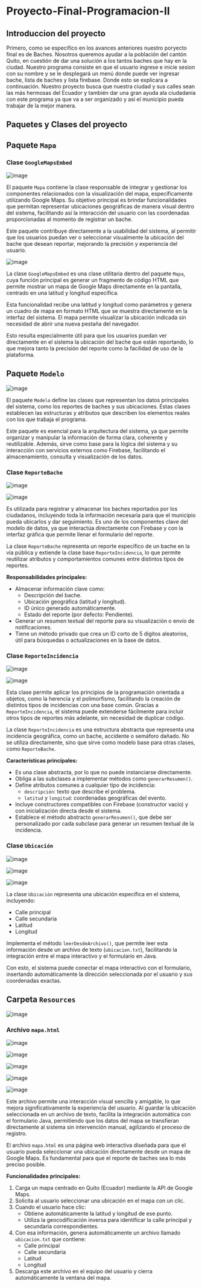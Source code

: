 # Proyecto-Final-Programacion-II
## Introduccion del proyecto

Primero, como se especifico en los avances anteriores nuestro poryecto final es de Baches.
Nosotros queremos ayudar a la población del cantón Quito, en cuestión de dar una solución a los tantos baches que hay en la ciudad.
Nuestro programa consiste en que el usuario ingrese e inicie sesion con su nombre y se le desplegará un menú donde puede ver ingresar bache, lista de baches y lista firebase. 
Donde esto se explicara a continuación. 
Nuestro proyecto busca que nuestra ciudad y sus calles sean las más hermosas del Ecuador y también dar una gran ayuda ala ciudadania con este programa ya que va a ser organizado y así el municipio pueda trabajar de la mejor manera.

## Paquetes y Clases del proyecto

## Paquete `Mapa`
### Clase `GoogleMapsEmbed`

![image](https://github.com/user-attachments/assets/9a416020-a15c-46c6-8486-56dfd2af440f)

El paquete `Mapa` contiene la clase responsable de integrar y gestionar los componentes relacionados con la visualización del mapa, específicamente utilizando Google Maps. Su objetivo principal es brindar funcionalidades que permitan representar ubicaciones geográficas de manera visual dentro del sistema, facilitando así la interacción del usuario con las coordenadas proporcionadas al momento de registrar un bache.

Este paquete contribuye directamente a la usabilidad del sistema, al permitir que los usuarios puedan ver o seleccionar visualmente la ubicación del bache que desean reportar, mejorando la precisión y experiencia del usuario.

![image](https://github.com/user-attachments/assets/7b486f79-86e1-475d-9071-6e028be046c7)

La clase `GoogleMapsEmbed` es una clase utilitaria dentro del paquete `Mapa`, cuya función principal es generar un fragmento de código HTML que permite mostrar un mapa de Google Maps directamente en la pantalla, centrado en una latitud y longitud específica.

Esta funcionalidad recibe una latitud y longitud como parámetros y genera un cuadro de mapa en formato HTML que se muestra directamente en la interfaz del sistema. El mapa permite visualizar la ubicación indicada sin necesidad de abrir una nueva pestaña del navegador.

Esto resulta especialmente útil para que los usuarios puedan ver directamente en el sistema la ubicación del bache que están reportando, lo que mejora tanto la precisión del reporte como la facilidad de uso de la plataforma.

## Paquete `Modelo`

![image](https://github.com/user-attachments/assets/ef011dff-6e74-4735-9c9e-13381e13ab9f)

El paquete `Modelo` define las clases que representan los datos principales del sistema, como los reportes de baches y sus ubicaciones. Estas clases establecen las estructuras y atributos que describen los elementos reales con los que trabaja el programa.

Este paquete es esencial para la arquitectura del sistema, ya que permite organizar y manipular la información de forma clara, coherente y reutilizable. Además, sirve como base para la lógica del sistema y su interacción con servicios externos como Firebase, facilitando el almacenamiento, consulta y visualización de los datos.

### Clase `ReporteBache`

![image](https://github.com/user-attachments/assets/974a3333-d56a-4ffb-b865-d24a1064653c)

![image](https://github.com/user-attachments/assets/75feceb4-254a-4e81-8f02-c349aa03ee56)

Es utilizada para registrar y almacenar los baches reportados por los ciudadanos, incluyendo toda la información necesaria para que el municipio pueda ubicarlos y dar seguimiento. Es uno de los componentes clave del modelo de datos, ya que interactúa directamente con Firebase y con la interfaz gráfica que permite llenar el formulario del reporte.

La clase `ReporteBache` representa un reporte específico de un bache en la vía pública y extiende la clase base `ReporteIncidencia`, lo que permite reutilizar atributos y comportamientos comunes entre distintos tipos de reportes.

**Responsabilidades principales:**

- Almacenar información clave como:
  - Descripción del bache.
  - Ubicación geográfica (latitud y longitud).
  - ID único generado automáticamente.
  - Estado del reporte (por defecto: Pendiente).
- Generar un resumen textual del reporte para su visualización o envío de notificaciones.
- Tiene un método privado que crea un ID corto de 5 dígitos aleatorios, útil para búsquedas o actualizaciones en la base de datos.

### Clase `ReporteIncidencia`

![image](https://github.com/user-attachments/assets/be69dae8-987d-4b2a-b7ab-dc9301bffcbf)

![image](https://github.com/user-attachments/assets/eda3386c-c5d3-499c-b178-b1a1a51e4128)

Esta clase permite aplicar los principios de la programación orientada a objetos, como la herencia y el polimorfismo, facilitando la creación de distintos tipos de incidencias con una base común. Gracias a `ReporteIncidencia`, el sistema puede extenderse fácilmente para incluir otros tipos de reportes más adelante, sin necesidad de duplicar código.

La clase `ReporteIncidencia` es una estructura abstracta que representa una incidencia geográfica, como un bache, accidente o semáforo dañado. No se utiliza directamente, sino que sirve como modelo base para otras clases, como `ReporteBache`.

**Características principales:**

- Es una clase abstracta, por lo que no puede instanciarse directamente.
- Obliga a las subclases a implementar métodos como `generarResumen()`.
- Define atributos comunes a cualquier tipo de incidencia:
  - `descripción`: texto que describe el problema.
  - `latitud` y `longitud`: coordenadas geográficas del evento.
- Incluye constructores compatibles con Firebase (constructor vacío) y con inicialización directa desde el sistema.
- Establece el método abstracto `generarResumen()`, que debe ser personalizado por cada subclase para generar un resumen textual de la incidencia.

### Clase `Ubicación`

![image](https://github.com/user-attachments/assets/88e4d75a-564a-41d1-abc0-fe0c65e6a9fb)

![image](https://github.com/user-attachments/assets/42a9c31b-38db-46a1-b010-bd67493efbdd)

![image](https://github.com/user-attachments/assets/e21280bf-b7a9-4e34-be75-571af41ca3bc)


La clase `Ubicación` representa una ubicación específica en el sistema, incluyendo:

- Calle principal
- Calle secundaria
- Latitud
- Longitud

Implementa el método `leerDesdeArchivo()`, que permite leer esta información desde un archivo de texto (`ubicacion.txt`), facilitando la integración entre el mapa interactivo y el formulario en Java.

Con esto, el sistema puede conectar el mapa interactivo con el formulario, insertando automáticamente la dirección seleccionada por el usuario y sus coordenadas exactas.

## Carpeta `Resources`

![image](https://github.com/user-attachments/assets/c855ae34-5cf2-417e-b1c1-51a1fbce2abc)

### Archivo `mapa.html`

![image](https://github.com/user-attachments/assets/4a245d88-df02-49f4-83e4-23d677bb6ce6)

![image](https://github.com/user-attachments/assets/6629eb42-8eb1-4878-9ea5-6a436524c025)

![image](https://github.com/user-attachments/assets/31e3f443-b3af-4493-b155-6428ee7aa975)

![image](https://github.com/user-attachments/assets/af913562-2f66-4220-8a30-6481c39d71e6)

![image](https://github.com/user-attachments/assets/7ae81839-6de5-4a81-a8cb-42dc72c36239)


Este archivo permite una interacción visual sencilla y amigable, lo que mejora significativamente la experiencia del usuario. Al guardar la ubicación seleccionada en un archivo de texto, facilita la integración automática con el formulario Java, permitiendo que los datos del mapa se transfieran directamente al sistema sin intervención manual, agilizando el proceso de registro.

El archivo `mapa.html` es una página web interactiva diseñada para que el usuario pueda seleccionar una ubicación directamente desde un mapa de Google Maps. Es fundamental para que el reporte de baches sea lo más preciso posible.

**Funcionalidades principales:**

1. Carga un mapa centrado en Quito (Ecuador) mediante la API de Google Maps.
2. Solicita al usuario seleccionar una ubicación en el mapa con un clic.
3. Cuando el usuario hace clic:
   - Obtiene automáticamente la latitud y longitud de ese punto.
   - Utiliza la geocodificación inversa para identificar la calle principal y secundaria correspondientes.
4. Con esa información, genera automáticamente un archivo llamado `ubicacion.txt` que contiene:
   - Calle principal
   - Calle secundaria
   - Latitud
   - Longitud
5. Descarga este archivo en el equipo del usuario y cierra automáticamente la ventana del mapa.



















